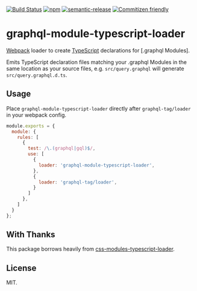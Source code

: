 [![Build Status](https://img.shields.io/travis/seek-oss/css-modules-typescript-loader/master.svg?style=flat-square)](http://travis-ci.org/seek-oss/css-modules-typescript-loader) [![npm](https://img.shields.io/npm/v/css-modules-typescript-loader.svg?style=flat-square)](https://www.npmjs.com/package/css-modules-typescript-loader) [![semantic-release](https://img.shields.io/badge/%20%20%F0%9F%93%A6%F0%9F%9A%80-semantic--release-e10079.svg?style=flat-square)](https://github.com/semantic-release/semantic-release) [![Commitizen friendly](https://img.shields.io/badge/commitizen-friendly-brightgreen.svg?style=flat-square)](http://commitizen.github.io/cz-cli/)

# graphql-module-typescript-loader

[Webpack](https://webpack.js.org/) loader to create [TypeScript](https://www.typescriptlang.org/) declarations for [.graphql Modules].

Emits TypeScript declaration files matching your .graphql Modules in the same location as your source files, e.g. `src/query.graphql` will generate `src/query.graphql.d.ts`.

## Usage

Place `graphql-module-typescript-loader` directly after `graphql-tag/loader` in your webpack config.

```js
module.exports = {
  module: {
    rules: [
      {
        test: /\.(graphql|gql)$/,
        use: [
          {
            loader: 'graphql-module-typescript-loader',
          },
          {
            loader: 'graphql-tag/loader',
          }
        ]
      },
    ]
  }
};
```

## With Thanks

This package borrows heavily from [css-modules-typescript-loader](https://github.com/seek-oss/css-modules-typescript-loader).

## License

MIT.
